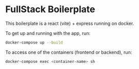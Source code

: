 # FullStack Boilerplate

This boilerplate is a react (vite) + express running on docker.

To get up and running with the app, run:

```bash
docker-compose up --build
```

To access one of the containers (frontend or backend), run:

```bash
docker-compose exec <container-name> sh
```
